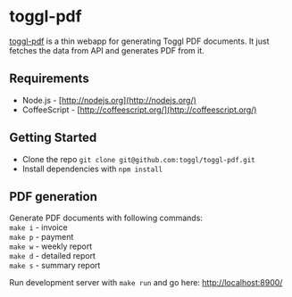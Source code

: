 # toggl-pdf

[toggl-pdf](https://github.com/toggl/toggl-pdf) is a thin webapp for generating Toggl PDF documents. 
It just fetches the data from API and generates PDF from it.

## Requirements

* Node.js - [http://nodejs.org](http://nodejs.org/)
* CoffeeScript - [http://coffeescript.org/](http://coffeescript.org/)

## Getting Started

* Clone the repo `git clone git@github.com:toggl/toggl-pdf.git`
* Install dependencies with `npm install`

## PDF generation
Generate PDF documents with following commands:   
  `make i` - invoice  
  `make p` - payment  
  `make w` - weekly report  
  `make d` - detailed report  
  `make s` - summary report  

Run development server with `make run` and go here:
[http://localhost:8900/](http://localhost:8900/)
